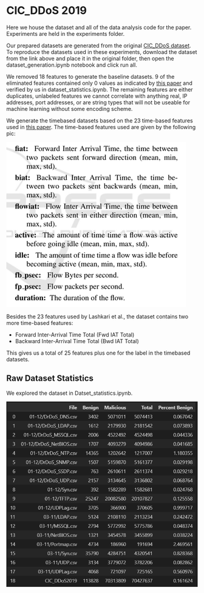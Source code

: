 # CIC_DDoS 2019


Here we house the dataset and all of the data analysis code for the paper. Experiments are held in the experiments folder. 

Our prepared datasets are generated from the original [CIC_DDoS dataset](https://www.unb.ca/cic/datasets/ddos-2019.html). To reproduce the datasets used in these experiments, download the dataset from the link above and place it in the original folder, then open the dataset_generation.ipynb notebook and click run all.

We removed 18 features to generate the baseline datasets. 9 of the eliminated features contained only 0 values as indicated by [this paper](https://www.researchgate.net/publication/346512047_Tensor_based_framework_for_Distributed_Denial_of_Service_attack_detection) and verified by us in dataset_statistics.ipynb. The remaining features are either duplicates, unlabeled features we cannot correlate with anything real, IP addresses, port addresses, or are string types that will not be useable for machine learning without some encoding scheme.

We generate the timebased datasets based on the 23 time-based features used in [this paper](https://www.researchgate.net/publication/314521450_Characterization_of_Tor_Traffic_using_Time_based_Features). The time-based features used are given by the following pic:

![Time-based Features used in the paper above](./assets/CIC_feature_descriptions.png)

Besides the 23 features used by Lashkari et al., the dataset contains two more time-based features:
* Forward Inter-Arrival Time Total (Fwd IAT Total)
* Backward Inter-Arrival Time Total (Bwd IAT Total)

This gives us a total of 25 features plus one for the label in the timebased datasets.


## Raw Dataset Statistics

We explored the dataset in Datset_statistics.ipynb. 

![Dataset Benign vs. Malicious Table](./assets/CICDDoS2019-benign-vs-malicious-table.png)